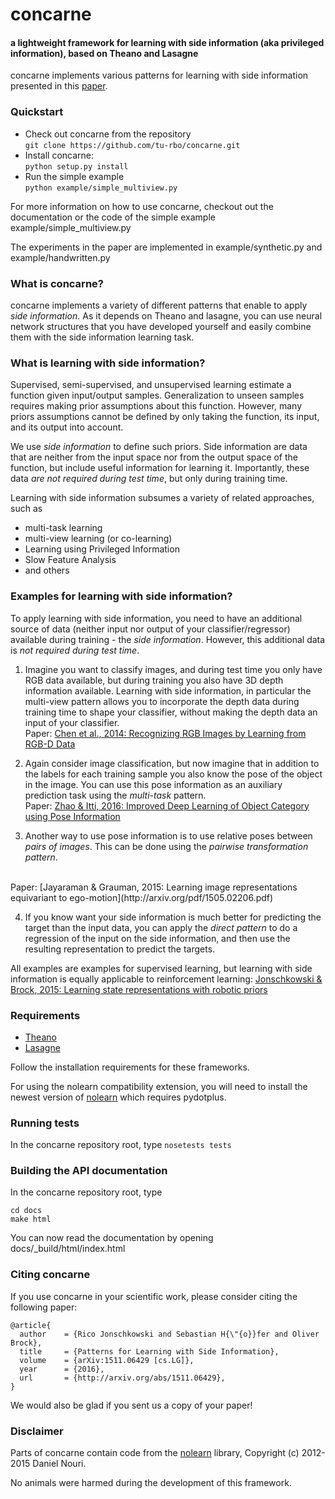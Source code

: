# concarne 

#### a lightweight framework for learning with side information (aka privileged information), based on Theano and Lasagne 

concarne implements various patterns for learning with side information presented in this [paper](http://arxiv.org/abs/1511.06429).

### Quickstart

- Check out concarne from the repository<br/>
```git clone https://github.com/tu-rbo/concarne.git```
- Install concarne:<br/>
```python setup.py install```
- Run the simple example <br/>
```python example/simple_multiview.py```

For more information on how to use concarne, checkout out the documentation
or the code of the simple example example/simple_multiview.py

The experiments in the paper are implemented in example/synthetic.py and
example/handwritten.py


### What is concarne?

concarne implements a variety of different patterns that enable to apply
*side information*. As it depends on Theano and lasagne, you can use 
neural network structures that you have developed yourself and easily
combine them with the side information learning task.

### What is learning with side information?

Supervised, semi-supervised, and unsupervised learning estimate a function 
given input/output samples. Generalization to unseen samples requires making 
prior assumptions about this function. However, many priors assumptions cannot be defined 
by only taking the function, its input, and its output into account. 

We use *side information* to define such priors. Side information are
data that are neither from the input space nor from the output space of the function,
but include useful information for learning it. Importantly, these 
data *are not required during test time*, but only during training time.

Learning with side information subsumes a variety of related approaches, such as 
- multi-task learning 
- multi-view learning (or co-learning)
- Learning using Privileged Information
- Slow Feature Analysis
- and others

### Examples for learning with side information?

To apply learning with side information, you need to have an additional source of data (neither input nor output of your
classifier/regressor) available during training - the *side information*.
However, this additional data is *not required during test time*.

1. Imagine you want to classify images, and during test time you only have RGB
data available, but during training you also have 3D depth information 
available. Learning with side information, in particular the multi-view pattern allows you
to incorporate the depth data during training time to shape your classifier,
without making the depth data an input of your classifier.<br/>
Paper: [Chen et al., 2014: Recognizing RGB Images by Learning from RGB-D Data](http://www.cv-foundation.org/openaccess/content_cvpr_2014/papers/Chen_Recognizing_RGB_Images_2014_CVPR_paper.pdf)

2. Again consider image classification, but now imagine that in addition to the
labels for each training sample you also know the pose of the object in the image. 
You can use this pose information as an auxiliary prediction task using
the *multi-task* pattern.<br/>
Paper: [Zhao & Itti, 2016: Improved Deep Learning of Object Category using Pose Information](https://www.researchgate.net/publication/283734369_Improved_Deep_Learning_of_Object_Category_using_Pose_Information)

3. Another way to use pose information is to use relative poses between
*pairs of images*. This can be done using the *pairwise transformation pattern*.
<br/>
Paper: [Jayaraman & Grauman, 2015: Learning image representations equivariant to ego-motion](http://arxiv.org/pdf/1505.02206.pdf)

4. If you know want your side information is much better for predicting the
target than the input data, you can apply the *direct pattern* to do a regression 
of the input on the side information, and then use the resulting representation to
predict the targets.

All examples are examples for supervised learning, but learning with side information
is equally applicable to reinforcement learning:
[Jonschkowski & Brock, 2015: Learning state representations with robotic priors](http://www.robotics.tu-berlin.de/fileadmin/fg170/Publikationen_pdf/Jonschkowski-15-AURO.pdf)

### Requirements

- [Theano](http://deeplearning.net/software/theano/)
- [Lasagne](https://github.com/Lasagne/Lasagne)

Follow the installation requirements for these frameworks.

For using the nolearn compatibility extension, you will need to install the newest version of [nolearn](https://github.com/dnouri/nolearn) which requires pydotplus.

### Running tests

In the concarne repository root, type
   ```nosetests tests```

### Building the API documentation

In the concarne repository root, type

    cd docs
    make html
    
You can now read the documentation by opening docs/_build/html/index.html

### Citing concarne

If you use concarne in your scientific work, please consider citing the following paper:

    @article{
      author    = {Rico Jonschkowski and Sebastian H{\"{o}}fer and Oliver Brock},
      title     = {Patterns for Learning with Side Information},
      volume    = {arXiv:1511.06429 [cs.LG]},
      year      = {2016},
      url       = {http://arxiv.org/abs/1511.06429},
	}

We would also be glad if you sent us a copy of your paper!

### Disclaimer

Parts of concarne contain code from the [nolearn](https://github.com/dnouri/nolearn) library, Copyright (c) 2012-2015 Daniel Nouri.

No animals were harmed during the development of this framework.
